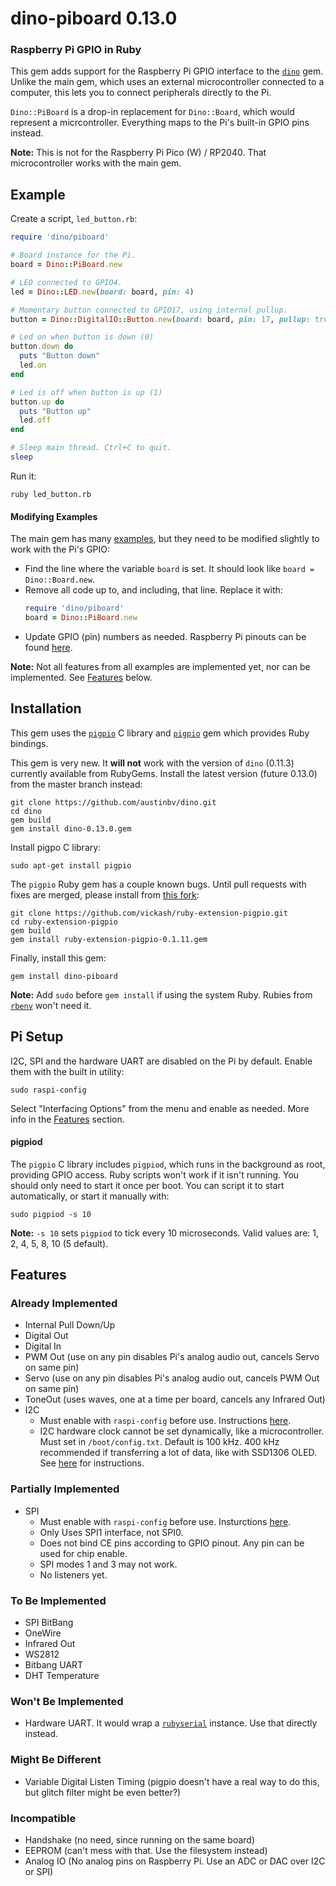 # dino-piboard 0.13.0

### Raspberry Pi GPIO in Ruby

This gem adds support for the Raspberry Pi GPIO interface to the [`dino`](https://github.com/austinbv/dino) gem. Unlike the main gem, which uses an external microcontroller connected to a computer, this lets you to connect peripherals directly to the Pi.

`Dino::PiBoard` is a drop-in replacement for `Dino::Board`, which would represent a micrcontroller. Everything maps to the Pi's built-in GPIO pins instead.

**Note:** This is not for the Raspberry Pi Pico (W) / RP2040. That microcontroller works with the main gem.

## Example
Create a script, `led_button.rb`:

```ruby
require 'dino/piboard'

# Board instance for the Pi.
board = Dino::PiBoard.new

# LED connected to GPIO4.
led = Dino::LED.new(board: board, pin: 4)

# Momentary button connected to GPIO17, using internal pullup.
button = Dino::DigitalIO::Button.new(board: board, pin: 17, pullup: true)

# Led on when button is down (0)
button.down do
  puts "Button down"
  led.on
end

# Led is off when button is up (1)
button.up do
  puts "Button up"
  led.off
end

# Sleep main thread. Ctrl+C to quit.
sleep
```

Run it:
```shell
ruby led_button.rb
```
#### Modifying Examples
The main gem has many [examples](https://github.com/austinbv/dino/tree/master/examples), but they need to be modified slightly to work with the Pi's GPIO:
  - Find the line where the variable `board` is set. It should look like `board = Dino::Board.new`.
  - Remove all code up to, and including, that line. Replace it with:
    ```ruby
    require 'dino/piboard'
    board = Dino::PiBoard.new
    ```
  - Update GPIO (pin) numbers as needed. Raspberry Pi pinouts can be found [here](https://pinout.xyz/).
  
**Note:** Not all features from all examples are implemented yet, nor can be implemented. See [Features](#features) below.

## Installation
This gem uses the [`pigpio`](https://github.com/joan2937/pigpio) C library and [`pigpio`](https://github.com/nak1114/ruby-extension-pigpio) gem which provides Ruby bindings.  

This gem is very new. It __will not__ work with the version of `dino` (0.11.3) currently available from RubyGems. Install the latest version (future 0.13.0) from the master branch instead:
```shell
git clone https://github.com/austinbv/dino.git
cd dino
gem build
gem install dino-0.13.0.gem
```

Install pigpo C library:
```shell
sudo apt-get install pigpio
```

The `pigpio` Ruby gem has a couple known bugs. Until pull requests with fixes are merged, please install from [this fork](https://github.com/vickash/ruby-extension-pigpio):
```shell
git clone https://github.com/vickash/ruby-extension-pigpio.git
cd ruby-extension-pigpio
gem build
gem install ruby-extension-pigpio-0.1.11.gem
```

Finally, install this gem:
```shell
gem install dino-piboard
```

**Note:** Add `sudo` before `gem install` if using the system Ruby. Rubies from [`rbenv`](https://github.com/rbenv/rbenv) won't need it.

## Pi Setup
I2C, SPI and the hardware UART are disabled on the Pi by default. Enable them with the built in utility:
```shell
sudo raspi-config
```

Select "Interfacing Options" from the menu and enable as needed. More info in the [Features](#features) section.

#### pigpiod
The `pigpio` C library includes `pigpiod`, which runs in the background as root, providing GPIO access. Ruby scripts won't work if it isn't running. You should only need to start it once per boot. You can script it to start automatically, or start it manually with:

```shell
sudo pigpiod -s 10
```

**Note:** `-s 10` sets `pigpiod` to tick every 10 microseconds. Valid values are: 1, 2, 4, 5, 8, 10 (5 default).

## Features

### Already Implemented
  - Internal Pull Down/Up
  - Digital Out
  - Digital In
  - PWM Out (use on any pin disables Pi's analog audio out, cancels Servo on same pin)
  - Servo   (use on any pin disables Pi's analog audio out, cancels PWM Out on same pin)
  - ToneOut (uses waves, one at a time per board, cancels any Infrared Out)
  - I2C
    - Must enable with `raspi-config` before use. Instructions [here](https://learn.adafruit.com/adafruits-raspberry-pi-lesson-4-gpio-setup/configuring-i2c).
    - I2C hardware clock cannot be set dynamically, like a microcontroller. Must set in `/boot/config.txt`. Default is 100 kHz. 400 kHz recommended if transferring a lot of data, like with SSD1306 OLED. See [here](https://www.raspberrypi-spy.co.uk/2018/02/change-raspberry-pi-i2c-bus-speed/) for instructions.

### Partially Implemented
  - SPI
    - Must enable with `raspi-config` before use. Insturctions [here](https://learn.adafruit.com/adafruits-raspberry-pi-lesson-4-gpio-setup/configuring-spi).
    - Only Uses SPI1 interface, not SPI0.
    - Does not bind CE pins according to GPIO pinout. Any pin can be used for chip enable.
    - SPI modes 1 and 3 may not work.
    - No listeners yet.

### To Be Implemented
  - SPI BitBang
  - OneWire
  - Infrared Out
  - WS2812
  - Bitbang UART
  - DHT Temperature

### Won't Be Implemented
  - Hardware UART. It would wrap a [`rubyserial`](https://github.com/hybridgroup/rubyserial) instance. Use that directly instead.

### Might Be Different
  - Variable Digital Listen Timing (pigpio doesn't have a real way to do this, but glitch filter might be even better?)

### Incompatible
  - Handshake (no need, since running on the same board)
  - EEPROM (can't mess with that. Use the filesystem instead)
  - Analog IO (No analog pins on Raspberry Pi. Use an ADC or DAC over I2C or SPI)
